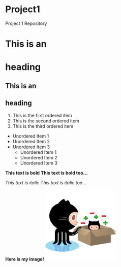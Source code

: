 # Project1
Project 1 Repository

# This is an <h1> heading

## This is an <h2> heading

1. This is the first ordered item
1. This is the second ordered item
1. This is the third ordered item

* Unordered Item 1
* Unordered Item 2
* Unordered Item 3
  * Unordered Item 1
  * Unordered Item 2
  * Unordered Item 3

**This text is bold**
**This text is bold too...**

_This text is italic_
_This text is italic too..._

**Here is my image!**
![Github Image](/images/git.png)
